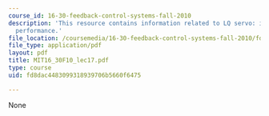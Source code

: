 ```yaml
---
course_id: 16-30-feedback-control-systems-fall-2010
description: 'This resource contains information related to LQ servo: improving transient
  performance.'
file_location: /coursemedia/16-30-feedback-control-systems-fall-2010/fd8dac4483099318939706b5660f6475_MIT16_30F10_lec17.pdf
file_type: application/pdf
layout: pdf
title: MIT16_30F10_lec17.pdf
type: course
uid: fd8dac4483099318939706b5660f6475

---
```

None